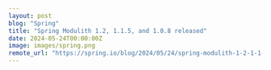 ```yaml
---
layout: post
blog: "Spring"
title: "Spring Modulith 1.2, 1.1.5, and 1.0.8 released"
date: 2024-05-24T00:00:00Z
image: images/spring.png
remote_url: "https://spring.io/blog/2024/05/24/spring-modulith-1-2-1-1-5-and-1-0-8-released"
---
```

